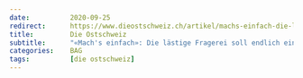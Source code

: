 ```yaml
---
date:          2020-09-25
redirect:      https://www.dieostschweiz.ch/artikel/machs-einfach-die-laestige-fragerei-soll-endlich-ein-ende-haben-WoPXRjq
title:         Die Ostschweiz
subtitle:      "«Mach's einfach»: Die lästige Fragerei soll endlich ein Ende haben"
categories:    BAG
tags:          [die ostschweiz]
---
```

